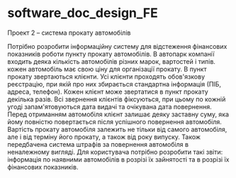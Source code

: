 # software_doc_design_FE

Проект 2 – система прокату автомобілів

Потрібно розробити інформаційну систему для відстеження фінансових показників роботи пункту прокату автомобілів. В автопарк компанії входить деяка кількість автомобілів різних марок, вартостей і типів. кожен автомобіль має свою ціну для організації прокату. В пункт прокату звертаються клієнти. Усі клієнти проходять обов'язкову реєстрацію, при якій про них збирається стандартна інформація (ПІБ, адреса, телефон). Кожен клієнт може звертатися в пункт прокату декілька разів. Всі звернення клієнтів фіксуються, при цьому по кожній угоді запам'ятовуються дата видачі та очікувана дата повернення. Перед отриманням автомобіля клієнт залишає деяку заставну суму, яка йому повністю повертається після успішного повернення автомобіля. Вартість прокату автомобіля залежить не тільки від самого автомобіля, але і від терміну його прокату, а також від року випуску. Також передбачена система штрафів за повернення автомобіля в неналежному вигляді. Для користувача потрібно розробити такі звіти: інформація по наявними автомобілів в розрізі їх зайнятості та в розрізі їх фінансових показників.